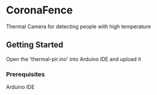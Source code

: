 # CoronaFence

Thermal Camera for detecting people with high temperature

## Getting Started

Open the 'thermal-pir.ino' into Arduino IDE and upload it

### Prerequisites

Arduino IDE 

 

 

